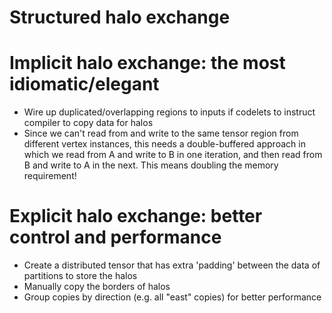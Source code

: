 # Structured halo exchange

# Implicit halo exchange: the most idiomatic/elegant
* Wire up duplicated/overlapping regions to inputs if codelets to instruct
compiler to copy data for halos
* Since we can't read from and write to the same tensor region
from different vertex instances, this needs a double-buffered approach
in which we read from A and write to B in one iteration, and
then read from B and write to A in the next. This means doubling the 
memory requirement!

# Explicit halo exchange: better control and performance
* Create a distributed tensor that has extra 'padding' between the data
of partitions to store the halos
* Manually copy the borders of halos
* Group copies by direction (e.g. all "east" copies) for better performance



